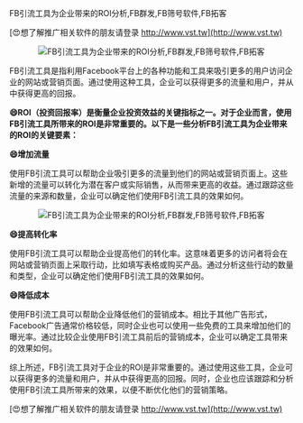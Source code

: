 FB引流工具为企业带来的ROI分析,FB群发,FB筛号软件,FB拓客

[😍想了解推广相关软件的朋友请登录 http://www.vst.tw](http://www.vst.tw)

 <center><img src="https://vst.tw/MP4/tuiguang/png/8.png" alt="FB引流工具为企业带来的ROI分析,FB群发,FB筛号软件,FB拓客"></center>

FB引流工具是指利用Facebook平台上的各种功能和工具来吸引更多的用户访问企业的网站或营销页面。通过使用这种工具，企业可以获得更多的流量和用户，并从中获得更高的回报。

**😄ROI（投资回报率）是衡量企业投资效益的关键指标之一。对于企业而言，使用FB引流工具所带来的ROI是非常重要的。以下是一些分析FB引流工具为企业带来的ROI的关键要素：**

**😄增加流量**

使用FB引流工具可以帮助企业吸引更多的流量到他们的网站或营销页面上。这些新增的流量可以转化为潜在客户或实际销售，从而带来更高的收益。通过跟踪这些流量的来源和数量，企业可以确定他们使用FB引流工具的效果如何。

 <center><img src="https://vst.tw/MP4/tuiguang/png/7.png" alt="FB引流工具为企业带来的ROI分析,FB群发,FB筛号软件,FB拓客"></center>

**😄提高转化率**

使用FB引流工具可以帮助企业提高他们的转化率。这意味着更多的访问者将会在网站或营销页面上采取行动，比如填写表格或购买产品。通过分析这些行动的数量和类型，企业可以确定他们使用FB引流工具的效果如何。

**😄降低成本**

使用FB引流工具可以帮助企业降低他们的营销成本。相比于其他广告形式，Facebook广告通常价格较低，同时企业也可以使用一些免费的工具来增加他们的曝光率。通过比较企业使用FB引流工具前后的营销成本，企业可以确定工具带来的效果如何。

综上所述，FB引流工具对于企业的ROI是非常重要的。通过使用这些工具，企业可以获得更多的流量和用户，并从中获得更高的回报。同时，企业也应该跟踪和分析使用FB引流工具所带来的效果，以便不断优化他们的营销策略。

[😍想了解推广相关软件的朋友请登录 http://www.vst.tw](http://www.vst.tw)



